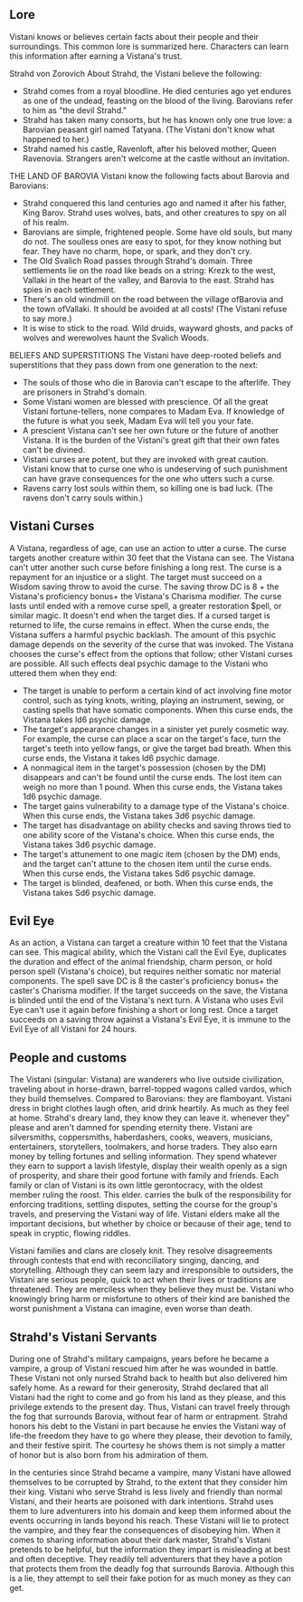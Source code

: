 ## Lore
Vistani knows or believes certain facts about their people and their surroundings. This common lore is summarized here. Characters can learn this information after earning a Vistana's trust.

Strahd von Zorovich
About Strahd, the Vistani believe the following:
* Strahd comes from a royal bloodline. He died centuries ago yet endures as one of the undead, feasting on the blood of the living. Barovians refer to him as "the devil Strahd."
* Strahd has taken many consorts, but he has known only one true love: a Barovian peasant girl named Tatyana. (The Vistani don't know what happened to her.)
* Strahd named his castle, Ravenloft, after his beloved mother, Queen Ravenovia. Strangers aren't welcome at the castle without an invitation.

THE LAND OF BAROVIA
Vistani know the following facts about Barovia and Barovians:
* Strahd conquered this land centuries ago and named it after his father, King Barov. Strahd uses wolves, bats, and other creatures to spy on all of his realm.
* Barovians are simple, frightened people. Some have old souls, but many do not. The soulless ones are easy to spot, for they know nothing but fear. They have no charm, hope, or spark, and they don't cry.
* The Old Svalich Road passes through Strahd's domain. Three settlements lie on the road like beads on a string: Krezk to the west, Vallaki in the heart of the valley, and Barovia to the east. Strahd has spies in each settlement.
* There's an old windmill on the road between the village ofBarovia and the town ofVallaki. It should be avoided at all costs! (The Vistani refuse to say more.)
* It is wise to stick to the road. Wild druids, wayward ghosts, and packs of wolves and werewolves haunt the Svalich Woods.

BELIEFS AND SUPERSTITIONS
The Vistani have deep-rooted beliefs and superstitions that they pass down from one generation to the next:
* The souls of those who die in Barovia can't escape to the afterlife. They are prisoners in Strahd's domain.
* Some Vistani women are blessed with prescience. Of all the great Vistani fortune-tellers, none compares to Madam Eva. If knowledge of the future is what you seek, Madam Eva will tell you your fate.
* A prescient Vistana can't see her own future or the future of another Vistana. It is the burden of the Vistani's great gift that their own fates can't be divined.
* Vistani curses are potent, but they are invoked with great caution. Vistani know that to curse one who is undeserving of such punishment can have grave consequences for the one who utters such a curse.
* Ravens carry lost souls within them, so killing one is bad luck. (The ravens don't carry souls within.)

## Vistani Curses
A Vistana, regardless of age, can use an action to utter a curse. The curse targets another creature within 30 feet that the Vistana can see. The Vistana can't utter another such curse before finishing a long rest. The curse is a repayment for an injustice or a slight. The target must succeed on a Wisdom saving throw to avoid the curse. The saving throw DC is 8 + the Vistana's proficiency bonus+ the Vistana's Charisma modifier. The curse lasts until ended with a remove curse spell, a greater restoration $pell, or similar magic. It doesn't end when the target dies. If a cursed target is returned to life, the curse remains in effect. When the curse ends, the Vistana suffers a harmful psychic backlash. The amount of this psychic damage depends on the severity of the curse that was invoked. The Vistana chooses the curse's effect from the options that follow; other Vistani curses are possible. All such effects deal psychic damage to the Vistani who uttered them when they end:
* The target is unable to perform a certain kind of act involving fine motor control, such as tying knots, writing, playing an instrument, sewing, or casting spells that have somatic components. When this curse ends, the Vistana takes ld6 psychic damage.
* The target's appearance changes in a sinister yet purely cosmetic way. For example, the curse can place a scar on the target's face, turn the target's teeth into yellow fangs, or give the target bad breath. When this curse ends, the Vistana it takes ld6 psychic damage.
* A nonmagical item in the target's possession (chosen by the DM) disappears and can't be found until the curse ends. The lost item can weigh no more than 1 pound. When this curse ends, the Vistana takes 1d6 psychic damage.
* The target gains vulnerability to a damage type of the Vistana's choice. When this curse ends, the Vistana takes 3d6 psychic damage.
* The target has disadvantage on ability checks and saving throws tied to one ability score of the Vistana's choice. When this curse ends, the Vistana takes 3d6 psychic damage.
* The target's attunement to one magic item (chosen by the DM) ends, and the target can't attune to the chosen item until the curse ends. When this curse ends, the Vistana takes Sd6 psychic damage.
* The target is blinded, deafened, or both. When this curse ends, the Vistana takes Sd6 psychic damage.

## Evil Eye
As an action, a Vistana can target a creature within 10 feet that the Vistana can see. This magical ability, which the Vistani call the Evil Eye, duplicates the duration and effect of the animal friendship, charm person, or hold person spell (Vistana's choice), but requires neither somatic nor material components. The spell save DC is 8 the caster's proficiency bonus+ the caster's Charisma modifier. If the target succeeds on the save, the Vistana is blinded until the end of the Vistana's next turn. A Vistana who uses Evil Eye can't use it again before finishing a short or long rest. Once a target succeeds on a saving throw against a Vistana's Evil Eye, it is immune to the Evil Eye of all Vistani for 24 hours.
## People and customs
The Vistani (singular: Vistana) are wanderers who live outside civilization, traveling about in horse-drawn, barrel-topped wagons called vardos, which they build themselves. Compared to Barovians: they are flamboyant. Vistani dress in bright clothes laugh often, arid drink heartily. As much as they feel at home. Strahd's dreary land, they know they can leave it. whenever they" please and aren't damned for spending eternity there. Vistani are silversmiths, coppersmiths, haberdashers, cooks, weavers, musicians, entertainers, storytellers, toolmakers, and horse traders. They also earn money by telling fortunes and selling information. They spend whatever they earn to support a lavish lifestyle, display their wealth openly as a sign of prosperity, and share their good fortune with family and friends. Each family or clan of Vistani is its own little gerontocracy, with the oldest member ruling the roost. This elder. carries the bulk of the responsibility for enforcing traditions, settling disputes, setting the course for the group's travels, and preserving the Vistani way of life. Vistani elders make all the important decisions, but
whether by choice or because of their age, tend to speak in cryptic, flowing riddles.

Vistani families and clans are closely knit. They resolve disagreements through contests that end with reconciliatory singing, dancing, and storytelling. Although they can seem lazy and irresponsible to outsiders, the Vistani are serious people, quick to act when their lives or traditions are threatened. They are merciless when they believe they must be. Vistani who knowingly bring harm or misfortune to others of their kind are banished the worst punishment a Vistana can imagine, even worse than death.

## Strahd's Vistani Servants
During one of Strahd's military campaigns, years before he became a vampire, a group of Vistani rescued him after he was wounded in battle. These Vistani not only nursed Strahd back to health but also delivered him safely home. As a reward for their generosity, Strahd declared that all Vistani had the right to come and go from his land as they please, and this privilege extends to the present day. Thus, Vistani can travel freely through the fog that surrounds Barovia, without fear of harm or entrapment. Strahd honors his debt to the Vistani in part because he envies the Vistani way of life-the freedom they have to go where they please, their devotion to family, and their festive spirit. The courtesy he shows them is not simply a matter of honor but is also born from his admiration of them.

In the centuries since Strahd became a vampire, many Vistani have allowed themselves to be corrupted by Strahd, to the extent that they consider him their king. Vistani who serve Strahd is less lively and friendly than normal Vistani, and their hearts are poisoned with dark intentions. Strahd uses them to lure adventurers into his domain and keep them informed about the events occurring in lands beyond his reach. These Vistani will lie to protect the vampire, and they fear the consequences of disobeying him. When it comes to sharing information about their dark master, Strahd's Vistani pretends to be helpful, but the information they impart is misleading at best and often deceptive. They readily tell adventurers that they have a potion that protects
them from the deadly fog that surrounds Barovia. Although this is a lie, they attempt to sell their fake potion for as much money as they can get.



